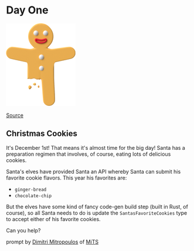 # Day One

<img src="day-1.png" width="189" height="226" alt="Gingerbread Man">

[Source](https://typehero.dev/challenge/day-1)

## Christmas Cookies

It's December 1st! That means it's almost time for the big day! Santa has a preparation regimen that involves, of course, eating lots of delicious cookies.

Santa's elves have provided Santa an API whereby Santa can submit his favorite cookie flavors. This year his favorites are:

- `ginger-bread`
- `chocolate-chip`

But the elves have some kind of fancy code-gen build step (built in Rust, of course), so all Santa needs to do is update the `SantasFavoriteCookies` type to accept either of his favorite cookies.

Can you help?

prompt by [Dimitri Mitropoulos](https://github.com/dimitropoulos) of [MiTS](https://www.youtube.com/@MichiganTypeScript)
